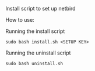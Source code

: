 Install script to set up netbird

How to use:

Running the install script

```sudo bash install.sh <SETUP KEY>```

Running the uninstall script

```sudo bash uninstall.sh```

